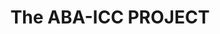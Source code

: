 ---
layout: home
title: The ABA-ICC PROJECT
#sidebar_include: "snippets/article-latest.html"
include: "grids/grid-items-home.html"
sharing: false
published: true
sidebar_heading: Latest News
category: home
tweets: 3
order: 12
excerpt: "Creating Dialogue between the International Criminal Court and American Audiences"
---	